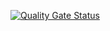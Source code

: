 [![Quality Gate Status](https://sonarcloud.io/api/project_badges/measure?project=JoaoOtavioSegantini_desafio1-black&metric=alert_status)](https://sonarcloud.io/summary/new_code?id=JoaoOtavioSegantini_desafio1-black)